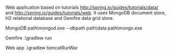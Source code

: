 Web application based on tutorials http://spring.io/guides/tutorials/data/ and http://spring.io/guides/tutorials/web.
It uses MongoDB document store, H2 relational database and Gemfire data grid store.

MongoDB
path\mongod.exe --dbpath path\data
path\mongo.exe

Gemfire
.\gradlew run

Web app
.\gradlew tomcatRunWar